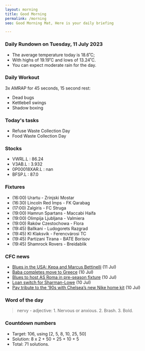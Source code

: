 ```yaml
---
layout: morning
title: Good Morning
permalink: /morning
seo: Good Morning Mat, Here is your daily briefing

---
```


<!-- weather_marker starts -->
### Daily Rundown on Tuesday, 11 July 2023

- The average temperature today is 18.6˚C;
- With highs of 19.19˚C and lows of 13.24˚C.
- You can expect moderate rain for the day.

<!-- weather_marker ends -->

### Daily Workout
<!-- workout_marker starts -->
3x AMRAP for 45 seconds, 15 second rest:

- Dead bugs
- Kettlebell swings
- Shadow boxing

<!-- workout_marker ends -->

### Today's tasks
<!-- task_marker starts -->
- Refuse Waste Collection Day
- Food Waste Collection Day

<!-- task_marker ends -->

### Stocks

<!-- stocks_marker starts -->

- VWRL.L : 86.24
- V3AB.L : 3.932
- 0P00018XAR.L : nan
- BFSP.L : 87.0

<!-- stocks_marker ends -->

### Fixtures

<!-- sports_marker starts -->

<ul>
<li>(16:00) Urartu - Zrinjski Mostar</li>
<li>(16:30) Lincoln Red Imps - FK Qarabag</li>
<li>(17:00) Zalgiris - FC Struga</li>
<li>(19:00) Hamrun Spartans - Maccabi Haifa</li>
<li>(19:00) Olimpija Ljubljana - Valmiera</li>
<li>(19:00) Raków Czestochowa - Flora</li>
<li>(19:45) Ballkani - Ludogorets Razgrad</li>
<li>(19:45) KI Klaksvík - Ferencvárosi TC</li>
<li>(19:45) Partizani Tirana - BATE Borisov</li>
<li>(19:45) Shamrock Rovers - Breidablik</li>
</ul>

<!-- sports_marker ends -->

### CFC news

<!-- cfc_marker starts -->
- [Blues in the USA: Kepa and Marcus Bettinelli](https://chelseafc.com/en/news/article/blues-in-the-usa-kepa-and-marcus-bettinelli) (11 Jul)
- [Baba completes move to Greece](https://chelseafc.com/en/news/article/baba-completes-move-to-greece) (10 Jul)
- [Blues to host AS Roma in pre-season fixture](https://chelseafc.com/en/news/article/blues-to-host-as-roma-in-pre-season-fixture) (10 Jul)
- [Loan switch for Sharman-Lowe](https://chelseafc.com/en/news/article/loan-switch-for-sharman-lowe) (10 Jul)
- [Pay tribute to the ’90s with Chelsea’s new Nike home kit](https://chelseafc.com/en/news/article/pay-tribute-to-the-90s-with-chelseas-new-nike-home-kit) (10 Jul)

<!-- cfc_marker ends -->

### Word of the day
<!-- word_marker starts -->

 > nervy - adjective: 1. Nervous or anxious. 2. Brash. 3. Bold.

<!-- word_marker ends -->

### Countdown numbers
<!-- game_marker starts -->

- Target: 106, using [2, 5, 8, 10, 25, 50]
- Solution: 8 x 2 + 50 + 25 + 10 + 5
- Total: 71 solutions.

<!-- game_marker ends -->
